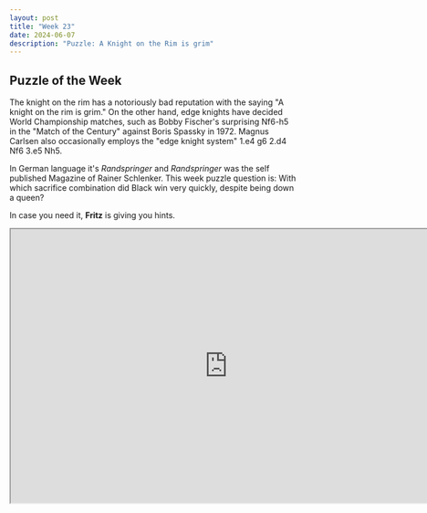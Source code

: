```yaml
---
layout: post
title: "Week 23"
date: 2024-06-07
description: "Puzzle: A Knight on the Rim is grim"
---
```


## Puzzle of the Week

The knight on the rim has a notoriously bad reputation with the saying "A knight on the rim is grim." On the other hand, edge knights have decided World Championship matches, such as Bobby Fischer's surprising Nf6-h5 in the "Match of the Century" against Boris Spassky in 1972. Magnus Carlsen also occasionally employs the "edge knight system" 1.e4 g6 2.d4 Nf6 3.e5 Nh5.

In German language it's *Randspringer* and *Randspringer* was the self published Magazine of Rainer Schlenker. This week puzzle question is:
With which sacrifice combination did Black win very quickly, despite being down a queen?

In case you need it, **Fritz** is giving you hints.

<iframe src="https://fritz.chessbase.com?fen=r4k1r/pp2bpp1/2n1p3/3pPnN1/5P2/2P2Rp1/PP1NpQP1/R1B3K1 b - - 0 1" style="width:760px;height:480px"></iframe>